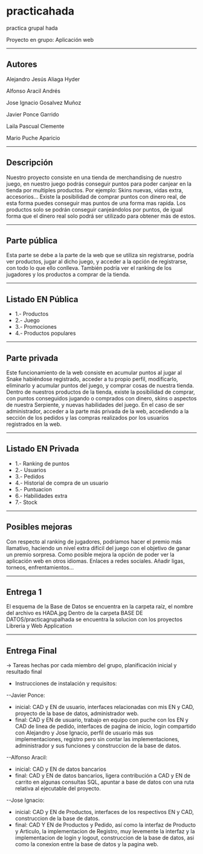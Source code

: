 # practicahada
practica grupal hada

Proyecto en grupo: Aplicación web

------------------
Autores
------------------
Alejandro Jesús Aliaga Hyder

Alfonso Aracil Andrés

Jose Ignacio Gosalvez Muñoz

Javier Ponce Garrido

Laila Pascual Clemente

Mario Puche Aparicio

------------------
Descripción
------------------
Nuestro proyecto consiste en una tienda de merchandising de nuestro juego, en nuestro juego podrás conseguir puntos para poder canjear en la tienda por multiples productos.
Por ejemplo: Skins nuevas, vidas extra, accesorios...
Existe la posibilidad de comprar puntos con dinero real, de esta forma puedes conseguir mas puntos de una forma mas rapida.
Los productos solo se podrán conseguir canjeándolos por puntos, de igual forma que el dinero real solo podrá ser utilizado para obtener más de estos.

-----------------
Parte pública
-----------------
Esta parte se debe a la parte de la web que se utiliza sin registrarse, podría ver productos, jugar al dicho juego, y acceder a la opción de registrarse, con todo lo que ello conlleva.
También podría ver el ranking de los jugadores y los productos a comprar de la tienda.


------------------
Listado EN Pública
------------------
* 1.- Productos
* 2.- Juego
* 3.- Promociones
* 4.- Productos populares
------------------
Parte privada
-----------------
Este funcionamiento de la web consiste en acumular puntos al jugar al Snake habiéndose registrado, acceder a tu propio perfil, modificarlo, eliminarlo y acumular puntos del juego, y comprar cosas de nuestra tienda.
Dentro de nuestros productos de la tienda, existe la posibilidad de comprar, con puntos conseguidos jugando o comprados con dinero, skins o aspectos de nuestra Serpiente, y nuevas habilidades del juego.
En el caso de ser administrador, acceder a la parte más privada de la web, accediendo a la sección de los pedidos y las compras realizados por los usuarios registrados en la web.

------------------
Listado EN Privada
------------------
* 1.- Ranking de puntos
* 2.- Usuarios
* 3.- Pedidos
* 4.- Historial de compra de un usuario
* 5.- Puntuacion
* 6.- Habilidades extra
* 7.- Stock

------------------
Posibles mejoras
------------------
Con respecto al ranking de jugadores, podríamos hacer el premio más llamativo, haciendo un nivel extra difícil del juego con el objetivo de ganar un premio sorpresa.
Como posible mejora la opción de poder ver la aplicación web en otros idiomas.
Enlaces a redes sociales.
Añadir ligas, torneos, enfrentamientos...

-----------------
Entrega 1
-----------------
El esquema de la Base de Datos se encuentra en la carpeta raíz, el nombre del archivo es HADA.jpg
Dentro de la carpeta BASE DE DATOS/practicagrupalhada se encuentra la solucion con los proyectos Libreria y Web Application


-----------------
Entrega Final
-----------------

-> Tareas hechas por cada miembro del grupo, planificación inicial y resultado final

 * Instrucciones de instalación y requisitos:
 

--Javier Ponce: 
  * inicial: CAD y EN de usuario, interfaces relacionadas con mis EN y CAD, proyecto de la base de datos, administrador web.
  * final: CAD y EN de usuario, trabajo en equipo con puche con los EN y CAD de linea de pedido, interfaces de pagina de inicio,
  login compartido con Alejandro y Jose Ignacio, perfil de usuario más sus implementaciones, registro pero sin contar las implementaciones, administrador y sus funciones y construccion de la base de datos.
  
--Alfonso Aracil: 
  * inicial: CAD y EN de datos bancarios
  * final: CAD y EN de datos bancarios, ligera contribución a CAD y EN de carrito en algunas consultas SQL, apuntar a base de datos con una ruta relativa al ejecutable del proyecto.

--Jose Ignacio:
  * inicial: CAD y EN de Productos, interfaces de los respectivos EN y CAD, construccion de la base de datos.
  * final: CAD Y EN de Productos y Pedido, así como la interfaz de Producto y Articulo, la implementacion de Registro, muy levemente la interfaz y la implementacion de login y logout, construccion de la base de datos, asi como la conexion entre la base de datos y la pagina web.
  
